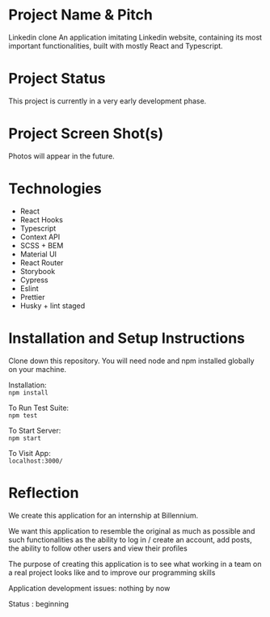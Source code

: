# Project Name & Pitch

Linkedin clone
An application imitating Linkedin website, containing its most important functionalities, built with mostly React and Typescript.

# Project Status

This project is currently in a very early development phase.

# Project Screen Shot(s)

Photos will appear in the future.

# Technologies

- React
- React Hooks
- Typescript
- Context API
- SCSS + BEM
- Material UI
- React Router
- Storybook
- Cypress
- Eslint
- Prettier
- Husky + lint staged

# Installation and Setup Instructions

Clone down this repository. You will need node and npm installed globally on your machine.

Installation:  
`npm install`

To Run Test Suite:  
`npm test`

To Start Server:  
`npm start`

To Visit App:  
`localhost:3000/`

# Reflection

We create this application for an internship at Billennium.

We want this application to resemble the original as much as possible and such functionalities as the ability to log in / create an account, add posts, the ability to follow other users and view their profiles

The purpose of creating this application is to see what working in a team on a real project looks like and to improve our programming skills

Application development issues: nothing by now

Status : beginning
